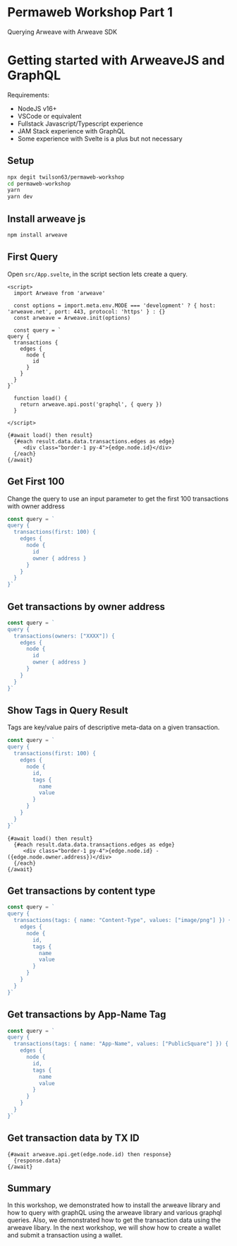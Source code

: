 # Permaweb Workshop Part 1

Querying Arweave with Arweave SDK

# Getting started with ArweaveJS and GraphQL

Requirements:

* NodeJS v16+
* VSCode or equivalent
* Fullstack Javascript/Typescript experience
* JAM Stack experience with GraphQL
* Some experience with Svelte is a plus but not necessary

## Setup

```sh
npx degit twilson63/permaweb-workshop
cd permaweb-workshop
yarn
yarn dev
```

## Install arweave js

```sh
npm install arweave
```

## First Query

Open `src/App.svelte`, in the script section lets create a query.

```svelte
<script>
  import Arweave from 'arweave'
  
  const options = import.meta.env.MODE === 'development' ? { host: 'arweave.net', port: 443, protocol: 'https' } : {}
  const arweave = Arweave.init(options)
  
  const query = `
query {
  transactions {
    edges {
      node {
        id
      }
    }
  }
}`

  function load() {
    return arweave.api.post('graphql', { query })
  }

</script>

{#await load() then result}
  {#each result.data.data.transactions.edges as edge}
     <div class="border-1 py-4">{edge.node.id}</div>
  {/each}
{/await}

```

## Get First 100

Change the query to use an input parameter to get the first 100 transactions with owner address

```js
const query = `
query {
  transactions(first: 100) {
    edges {
      node {
        id
        owner { address }
      }
    }
  }
}`
```

## Get transactions by owner address

```js
const query = `
query {
  transactions(owners: ["XXXX"]) {
    edges {
      node {
        id
        owner { address }
      }
    }
  }
}`
```


## Show Tags in Query Result

Tags are key/value pairs of descriptive meta-data on a given transaction.

```js
const query = `
query {
  transactions(first: 100) {
    edges {
      node {
        id,
        tags {
          name 
          value
        }
      }
    }
  }
}`
```

```svelte
{#await load() then result}
  {#each result.data.data.transactions.edges as edge}
     <div class="border-1 py-4">{edge.node.id} - ({edge.node.owner.address})</div>
  {/each}
{/await}
```

## Get transactions by content type

```js
const query = `
query {
  transactions(tags: { name: "Content-Type", values: ["image/png"] }) {
    edges {
      node {
        id,
        tags {
          name 
          value
        }
      }
    }
  }
}`
```

## Get transactions by App-Name Tag

```js
const query = `
query {
  transactions(tags: { name: "App-Name", values: ["PublicSquare"] }) {
    edges {
      node {
        id,
        tags {
          name 
          value
        }
      }
    }
  }
}`
```

## Get transaction data by TX ID

```svelte
{#await arweave.api.get(edge.node.id) then response}
  {response.data}
{/await}
```

## Summary

In this workshop, we demonstrated how to install the arweave library and how to query with graphQL using the arweave library and various graphql queries. Also, we demonstrated how to get the transaction data using the arweave libary. In the next workshop, we will show how to create a wallet and submit a transaction using a wallet.


